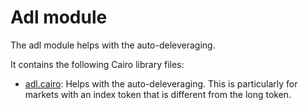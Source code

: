 # Adl module

The adl module helps with the auto-deleveraging.

It contains the following Cairo library files:

- [adl.cairo](https://github.com/keep-starknet-strange/satoru/blob/main/src/adl/adl.cairo): Helps with the auto-deleveraging. This is particularly for markets with an index token that is different from the long token.